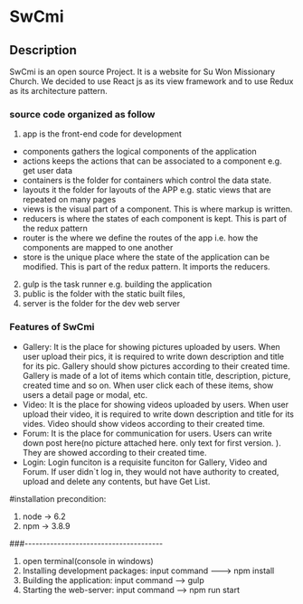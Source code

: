 # SwCmi
## Description
SwCmi is an open source Project. It is a website for Su Won Missionary Church. We decided to use React js as its view framework and to use Redux as its architecture pattern.

### source code organized as follow

1. app is the front-end code for development
* components gathers the logical components of the application
* actions keeps the actions that can be associated to a component e.g. get user data
* containers is the folder for containers which control the data state.
* layouts it the folder for layouts of the APP e.g. static views that are repeated on many pages
* views is the visual part of a component. This is where markup is written.
* reducers is where the states of each component is kept. This is part of the redux pattern
* router is the where we define the routes of the app i.e. how the components are mapped to one another
* store is the unique place where the state of the application can be modified. This is part of the redux pattern. It imports the reducers.
2. gulp is the task runner e.g. building the application
3. public is the folder with the static built files,
4. server is the folder for the dev web server

### Features of SwCmi
* Gallery: It is the place for showing pictures uploaded by users. When user upload their pics, it is required to write down description and title for its pic. Gallery should show pictures according to their created time. Gallery is made of a lot of items which contain title, description, picture, created time and so on. When user click each of these items, show users a detail page or modal, etc.
* Video: It is the place for showing videos uploaded by users. When user upload their video, it is required to write down description and title for its vides. Video should show videos according to their created time. 
* Forum: It is the place for communication for users. Users can write down post here(no picture attached here. only text for first version. ). They are showed according to their created time.
* Login: Login funciton is a requisite funciton for Gallery, Video and Forum. If user didn`t log in, they would not have authority to created, upload and delete any contents, but have Get List.  



#installation
precondition:
1. node -> 6.2
2. npm -> 3.8.9

###--------------------------------------

1. open terminal(console in windows)
2. Installing development packages: input command  ---> npm install
3. Building the application: input command --> gulp
4. Starting the web-server: input command --> npm run start

